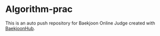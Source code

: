 # Algorithm-prac
This is an auto push repository for Baekjoon Online Judge created with [BaekjoonHub](https://github.com/BaekjoonHub/BaekjoonHub).
